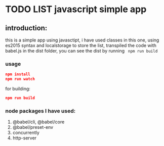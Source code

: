 # TODO LIST javascript simple app
## introduction: 
this is a simple app using javasctipt, i have used classes in this one, using es2015 syntax and localstorage to store the list, transpiled the code with babel.js in the dist folder, you can see the dist by running 
` npm run build`
### usage
```json
npm install
npm run watch 
``` 
for building: 
```json
npm run build
``` 
### node packages I have used:
1. @babel/cli, @babel/core
2. @babel/preset-env
3. concurrently
4. http-server